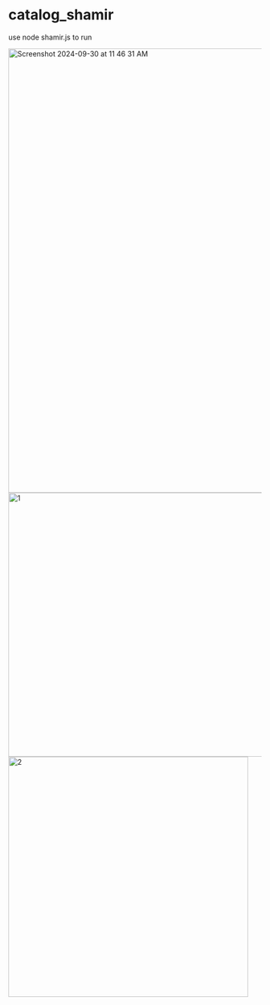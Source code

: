 # catalog_shamir


use node shamir.js to run 

<img width="882" alt="Screenshot 2024-09-30 at 11 46 31 AM" src="https://github.com/user-attachments/assets/26abe34f-640f-4cd6-8b39-d9dbfe314c9c">


<img width="524" alt="1" src="https://github.com/user-attachments/assets/e61cf14a-5daa-449f-9653-62c03b842337">
<img width="477" alt="2" src="https://github.com/user-attachments/assets/1b47e0bd-e41a-4840-a535-8e6f762568dd">
